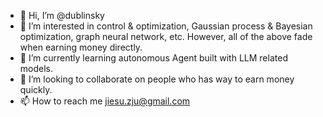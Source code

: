 - 👋 Hi, I’m @dublinsky
- 👀 I’m interested in control & optimization, Gaussian process & Bayesian optimization, graph neural network, etc. However, all of the above fade when earning money directly.
- 🌱 I’m currently learning autonomous Agent built with LLM related models.
- 💞️ I’m looking to collaborate on people who has way to earn money quickly.
- 📫 How to reach me jiesu.zju@gmail.com

<!---
dublinsky/dublinsky is a ✨ special ✨ repository because its `README.md` (this file) appears on your GitHub profile.
You can click the Preview link to take a look at your changes.
--->
